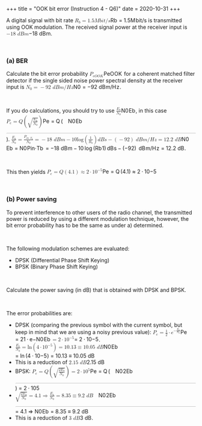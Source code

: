 +++
title = "OOK bit error (Instruction 4 - Q6)"
date = 2020-10-31
+++
<p>A digital signal with bit rate <span class="ql-formula" data-value="R_b=1.5Mbit/s">﻿<span contenteditable="false"><span class="katex"><span class="katex-mathml"><math><semantics><mrow><msub><mi>R</mi><mi>b</mi></msub><mo>=</mo><mn>1.5</mn><mi>M</mi><mi>b</mi><mi>i</mi><mi>t</mi><mi mathvariant="normal">/</mi><mi>s</mi></mrow><annotation encoding="application/x-tex">R_b=1.5Mbit/s</annotation></semantics></math></span><span class="katex-html" aria-hidden="true"><span class="base"><span class="strut" style="height: 0.83333em; vertical-align: -0.15em;"></span><span class="mord"><span style="margin-right: 0.00773em;" class="mord mathdefault">R</span><span class="msupsub"><span class="vlist-t vlist-t2"><span class="vlist-r"><span class="vlist" style="height: 0.33610799999999996em;"><span class="" style="top: -2.5500000000000003em; margin-left: -0.00773em; margin-right: 0.05em;"><span class="pstrut" style="height: 2.7em;"></span><span class="sizing reset-size6 size3 mtight"><span class="mord mathdefault mtight">b</span></span></span></span><span class="vlist-s">​</span></span><span class="vlist-r"><span class="vlist" style="height: 0.15em;"><span class=""></span></span></span></span></span></span><span class="mspace" style="margin-right: 0.2777777777777778em;"></span><span class="mrel">=</span><span class="mspace" style="margin-right: 0.2777777777777778em;"></span></span><span class="base"><span class="strut" style="height: 1em; vertical-align: -0.25em;"></span><span class="mord">1</span><span class="mord">.</span><span class="mord">5</span><span style="margin-right: 0.10903em;" class="mord mathdefault">M</span><span class="mord mathdefault">b</span><span class="mord mathdefault">i</span><span class="mord mathdefault">t</span><span class="mord">/</span><span class="mord mathdefault">s</span></span></span></span></span>﻿</span> is transmitted using OOK modulation. The received signal power at the receiver input is <span class="ql-formula" data-value="-18\ dBm">﻿<span contenteditable="false"><span class="katex"><span class="katex-mathml"><math><semantics><mrow><mo>−</mo><mn>18</mn><mtext>&nbsp;</mtext><mi>d</mi><mi>B</mi><mi>m</mi></mrow><annotation encoding="application/x-tex">-18\ dBm</annotation></semantics></math></span><span class="katex-html" aria-hidden="true"><span class="base"><span class="strut" style="height: 0.77777em; vertical-align: -0.08333em;"></span><span class="mord">−</span><span class="mord">1</span><span class="mord">8</span><span class="mspace">&nbsp;</span><span class="mord mathdefault">d</span><span style="margin-right: 0.05017em;" class="mord mathdefault">B</span><span class="mord mathdefault">m</span></span></span></span></span>﻿</span>.</p><p><br></p><h3 id="(a)-ber">(a) BER</h3><p>Calculate the bit error probability <span class="ql-formula" data-value="P_{eOOK}">﻿<span contenteditable="false"><span class="katex"><span class="katex-mathml"><math><semantics><mrow><msub><mi>P</mi><mrow><mi>e</mi><mi>O</mi><mi>O</mi><mi>K</mi></mrow></msub></mrow><annotation encoding="application/x-tex">P_{eOOK}</annotation></semantics></math></span><span class="katex-html" aria-hidden="true"><span class="base"><span class="strut" style="height: 0.83333em; vertical-align: -0.15em;"></span><span class="mord"><span style="margin-right: 0.13889em;" class="mord mathdefault">P</span><span class="msupsub"><span class="vlist-t vlist-t2"><span class="vlist-r"><span class="vlist" style="height: 0.32833099999999993em;"><span class="" style="top: -2.5500000000000003em; margin-left: -0.13889em; margin-right: 0.05em;"><span class="pstrut" style="height: 2.7em;"></span><span class="sizing reset-size6 size3 mtight"><span class="mord mtight"><span class="mord mathdefault mtight">e</span><span style="margin-right: 0.02778em;" class="mord mathdefault mtight">O</span><span style="margin-right: 0.02778em;" class="mord mathdefault mtight">O</span><span style="margin-right: 0.07153em;" class="mord mathdefault mtight">K</span></span></span></span></span><span class="vlist-s">​</span></span><span class="vlist-r"><span class="vlist" style="height: 0.15em;"><span class=""></span></span></span></span></span></span></span></span></span></span>﻿</span> for a coherent matched filter detector if the single sided noise power spectral density at the receiver input is <span class="ql-formula" data-value="N_0=-92\ dBm/Hz">﻿<span contenteditable="false"><span class="katex"><span class="katex-mathml"><math><semantics><mrow><msub><mi>N</mi><mn>0</mn></msub><mo>=</mo><mo>−</mo><mn>92</mn><mtext>&nbsp;</mtext><mi>d</mi><mi>B</mi><mi>m</mi><mi mathvariant="normal">/</mi><mi>H</mi><mi>z</mi></mrow><annotation encoding="application/x-tex">N_0=-92\ dBm/Hz</annotation></semantics></math></span><span class="katex-html" aria-hidden="true"><span class="base"><span class="strut" style="height: 0.83333em; vertical-align: -0.15em;"></span><span class="mord"><span style="margin-right: 0.10903em;" class="mord mathdefault">N</span><span class="msupsub"><span class="vlist-t vlist-t2"><span class="vlist-r"><span class="vlist" style="height: 0.30110799999999993em;"><span class="" style="top: -2.5500000000000003em; margin-left: -0.10903em; margin-right: 0.05em;"><span class="pstrut" style="height: 2.7em;"></span><span class="sizing reset-size6 size3 mtight"><span class="mord mtight">0</span></span></span></span><span class="vlist-s">​</span></span><span class="vlist-r"><span class="vlist" style="height: 0.15em;"><span class=""></span></span></span></span></span></span><span class="mspace" style="margin-right: 0.2777777777777778em;"></span><span class="mrel">=</span><span class="mspace" style="margin-right: 0.2777777777777778em;"></span></span><span class="base"><span class="strut" style="height: 1em; vertical-align: -0.25em;"></span><span class="mord">−</span><span class="mord">9</span><span class="mord">2</span><span class="mspace">&nbsp;</span><span class="mord mathdefault">d</span><span style="margin-right: 0.05017em;" class="mord mathdefault">B</span><span class="mord mathdefault">m</span><span class="mord">/</span><span style="margin-right: 0.08125em;" class="mord mathdefault">H</span><span style="margin-right: 0.04398em;" class="mord mathdefault">z</span></span></span></span></span>﻿</span>.</p><p><br></p><p>If you do calculations, you should try to use <span class="ql-formula" data-value="\frac{E_b}{N_0}">﻿<span contenteditable="false"><span class="katex"><span class="katex-mathml"><math><semantics><mrow><mfrac><msub><mi>E</mi><mi>b</mi></msub><msub><mi>N</mi><mn>0</mn></msub></mfrac></mrow><annotation encoding="application/x-tex">\frac{E_b}{N_0}</annotation></semantics></math></span><span class="katex-html" aria-hidden="true"><span class="base"><span class="strut" style="height: 1.3392909999999998em; vertical-align: -0.44509999999999994em;"></span><span class="mord"><span class="mopen nulldelimiter"></span><span class="mfrac"><span class="vlist-t vlist-t2"><span class="vlist-r"><span class="vlist" style="height: 0.894191em;"><span class="" style="top: -2.655em;"><span class="pstrut" style="height: 3em;"></span><span class="sizing reset-size6 size3 mtight"><span class="mord mtight"><span class="mord mtight"><span style="margin-right: 0.10903em;" class="mord mathdefault mtight">N</span><span class="msupsub"><span class="vlist-t vlist-t2"><span class="vlist-r"><span class="vlist" style="height: 0.31731428571428577em;"><span class="" style="top: -2.357em; margin-left: -0.10903em; margin-right: 0.07142857142857144em;"><span class="pstrut" style="height: 2.5em;"></span><span class="sizing reset-size3 size1 mtight"><span class="mord mtight">0</span></span></span></span><span class="vlist-s">​</span></span><span class="vlist-r"><span class="vlist" style="height: 0.143em;"><span class=""></span></span></span></span></span></span></span></span></span><span class="" style="top: -3.23em;"><span class="pstrut" style="height: 3em;"></span><span class="frac-line" style="border-bottom-width: 0.04em;"></span></span><span class="" style="top: -3.41586em;"><span class="pstrut" style="height: 3em;"></span><span class="sizing reset-size6 size3 mtight"><span class="mord mtight"><span class="mord mtight"><span style="margin-right: 0.05764em;" class="mord mathdefault mtight">E</span><span class="msupsub"><span class="vlist-t vlist-t2"><span class="vlist-r"><span class="vlist" style="height: 0.3448em;"><span class="" style="top: -2.3487714285714287em; margin-left: -0.05764em; margin-right: 0.07142857142857144em;"><span class="pstrut" style="height: 2.5em;"></span><span class="sizing reset-size3 size1 mtight"><span class="mord mathdefault mtight">b</span></span></span></span><span class="vlist-s">​</span></span><span class="vlist-r"><span class="vlist" style="height: 0.15122857142857138em;"><span class=""></span></span></span></span></span></span></span></span></span></span><span class="vlist-s">​</span></span><span class="vlist-r"><span class="vlist" style="height: 0.44509999999999994em;"><span class=""></span></span></span></span></span><span class="mclose nulldelimiter"></span></span></span></span></span></span>﻿</span>, in this case <span class="ql-formula" data-value="P_e=Q\left(\sqrt{\frac{E_b}{N_0}}\right)">﻿<span contenteditable="false"><span class="katex"><span class="katex-mathml"><math><semantics><mrow><msub><mi>P</mi><mi>e</mi></msub><mo>=</mo><mi>Q</mi><mrow><mo fence="true">(</mo><msqrt><mfrac><msub><mi>E</mi><mi>b</mi></msub><msub><mi>N</mi><mn>0</mn></msub></mfrac></msqrt><mo fence="true">)</mo></mrow></mrow><annotation encoding="application/x-tex">P_e=Q\left(\sqrt{\frac{E_b}{N_0}}\right)</annotation></semantics></math></span><span class="katex-html" aria-hidden="true"><span class="base"><span class="strut" style="height: 0.83333em; vertical-align: -0.15em;"></span><span class="mord"><span style="margin-right: 0.13889em;" class="mord mathdefault">P</span><span class="msupsub"><span class="vlist-t vlist-t2"><span class="vlist-r"><span class="vlist" style="height: 0.151392em;"><span class="" style="top: -2.5500000000000003em; margin-left: -0.13889em; margin-right: 0.05em;"><span class="pstrut" style="height: 2.7em;"></span><span class="sizing reset-size6 size3 mtight"><span class="mord mathdefault mtight">e</span></span></span></span><span class="vlist-s">​</span></span><span class="vlist-r"><span class="vlist" style="height: 0.15em;"><span class=""></span></span></span></span></span></span><span class="mspace" style="margin-right: 0.2777777777777778em;"></span><span class="mrel">=</span><span class="mspace" style="margin-right: 0.2777777777777778em;"></span></span><span class="base"><span class="strut" style="height: 1.8595655em; vertical-align: -0.65002em;"></span><span class="mord mathdefault">Q</span><span class="mspace" style="margin-right: 0.16666666666666666em;"></span><span class="minner"><span class="mopen delimcenter" style="top: 0em;"><span class="delimsizing size2">(</span></span><span class="mord sqrt"><span class="vlist-t vlist-t2"><span class="vlist-r"><span class="vlist" style="height: 1.2095455em;"><span class="svg-align" style="top: -3.8em;"><span class="pstrut" style="height: 3.8em;"></span><span class="mord" style="padding-left: 1em;"><span class="mord"><span class="mopen nulldelimiter"></span><span class="mfrac"><span class="vlist-t vlist-t2"><span class="vlist-r"><span class="vlist" style="height: 0.894191em;"><span class="" style="top: -2.655em;"><span class="pstrut" style="height: 3em;"></span><span class="sizing reset-size6 size3 mtight"><span class="mord mtight"><span class="mord mtight"><span style="margin-right: 0.10903em;" class="mord mathdefault mtight">N</span><span class="msupsub"><span class="vlist-t vlist-t2"><span class="vlist-r"><span class="vlist" style="height: 0.31731428571428577em;"><span class="" style="top: -2.357em; margin-left: -0.10903em; margin-right: 0.07142857142857144em;"><span class="pstrut" style="height: 2.5em;"></span><span class="sizing reset-size3 size1 mtight"><span class="mord mtight">0</span></span></span></span><span class="vlist-s">​</span></span><span class="vlist-r"><span class="vlist" style="height: 0.143em;"><span class=""></span></span></span></span></span></span></span></span></span><span class="" style="top: -3.23em;"><span class="pstrut" style="height: 3em;"></span><span class="frac-line" style="border-bottom-width: 0.04em;"></span></span><span class="" style="top: -3.41586em;"><span class="pstrut" style="height: 3em;"></span><span class="sizing reset-size6 size3 mtight"><span class="mord mtight"><span class="mord mtight"><span style="margin-right: 0.05764em;" class="mord mathdefault mtight">E</span><span class="msupsub"><span class="vlist-t vlist-t2"><span class="vlist-r"><span class="vlist" style="height: 0.3448em;"><span class="" style="top: -2.3487714285714287em; margin-left: -0.05764em; margin-right: 0.07142857142857144em;"><span class="pstrut" style="height: 2.5em;"></span><span class="sizing reset-size3 size1 mtight"><span class="mord mathdefault mtight">b</span></span></span></span><span class="vlist-s">​</span></span><span class="vlist-r"><span class="vlist" style="height: 0.15122857142857138em;"><span class=""></span></span></span></span></span></span></span></span></span></span><span class="vlist-s">​</span></span><span class="vlist-r"><span class="vlist" style="height: 0.44509999999999994em;"><span class=""></span></span></span></span></span><span class="mclose nulldelimiter"></span></span></span></span><span class="" style="top: -3.1695455em;"><span class="pstrut" style="height: 3.8em;"></span><span class="hide-tail" style="min-width: 1.02em; height: 1.8800000000000001em;"><svg width="400em" height="1.8800000000000001em" viewBox="0 0 400000 1944" preserveAspectRatio="xMinYMin slice"><path d="M1001,80H400000v40H1013.1s-83.4,268,-264.1,840c-180.7,
572,-277,876.3,-289,913c-4.7,4.7,-12.7,7,-24,7s-12,0,-12,0c-1.3,-3.3,-3.7,-11.7,
-7,-25c-35.3,-125.3,-106.7,-373.3,-214,-744c-10,12,-21,25,-33,39s-32,39,-32,39
c-6,-5.3,-15,-14,-27,-26s25,-30,25,-30c26.7,-32.7,52,-63,76,-91s52,-60,52,-60
s208,722,208,722c56,-175.3,126.3,-397.3,211,-666c84.7,-268.7,153.8,-488.2,207.5,
-658.5c53.7,-170.3,84.5,-266.8,92.5,-289.5c4,-6.7,10,-10,18,-10z
M1001 80H400000v40H1013z"></path></svg></span></span></span><span class="vlist-s">​</span></span><span class="vlist-r"><span class="vlist" style="height: 0.6304545em;"><span class=""></span></span></span></span></span><span class="mclose delimcenter" style="top: 0em;"><span class="delimsizing size2">)</span></span></span></span></span></span></span>﻿</span>. <span class="ql-formula" data-value="\frac{E_b}{N_0}=\frac{P_{in\cdot T_b}}{N_0}=-18\ dBm-10\log\left(\frac{1}{R_b}\right)dBs-\left(-92\right)\ dBm/Hz=12.2\ dB">﻿<span contenteditable="false"><span class="katex"><span class="katex-mathml"><math><semantics><mrow><mfrac><msub><mi>E</mi><mi>b</mi></msub><msub><mi>N</mi><mn>0</mn></msub></mfrac><mo>=</mo><mfrac><msub><mi>P</mi><mrow><mi>i</mi><mi>n</mi><mo>⋅</mo><msub><mi>T</mi><mi>b</mi></msub></mrow></msub><msub><mi>N</mi><mn>0</mn></msub></mfrac><mo>=</mo><mo>−</mo><mn>18</mn><mtext>&nbsp;</mtext><mi>d</mi><mi>B</mi><mi>m</mi><mo>−</mo><mn>10</mn><mi>log</mi><mo>⁡</mo><mrow><mo fence="true">(</mo><mfrac><mn>1</mn><msub><mi>R</mi><mi>b</mi></msub></mfrac><mo fence="true">)</mo></mrow><mi>d</mi><mi>B</mi><mi>s</mi><mo>−</mo><mrow><mo fence="true">(</mo><mo>−</mo><mn>92</mn><mo fence="true">)</mo></mrow><mtext>&nbsp;</mtext><mi>d</mi><mi>B</mi><mi>m</mi><mi mathvariant="normal">/</mi><mi>H</mi><mi>z</mi><mo>=</mo><mn>12.2</mn><mtext>&nbsp;</mtext><mi>d</mi><mi>B</mi></mrow><annotation encoding="application/x-tex">\frac{E_b}{N_0}=\frac{P_{in\cdot T_b}}{N_0}=-18\ dBm-10\log\left(\frac{1}{R_b}\right)dBs-\left(-92\right)\ dBm/Hz=12.2\ dB</annotation></semantics></math></span><span class="katex-html" aria-hidden="true"><span class="base"><span class="strut" style="height: 1.3392909999999998em; vertical-align: -0.44509999999999994em;"></span><span class="mord"><span class="mopen nulldelimiter"></span><span class="mfrac"><span class="vlist-t vlist-t2"><span class="vlist-r"><span class="vlist" style="height: 0.894191em;"><span class="" style="top: -2.655em;"><span class="pstrut" style="height: 3em;"></span><span class="sizing reset-size6 size3 mtight"><span class="mord mtight"><span class="mord mtight"><span style="margin-right: 0.10903em;" class="mord mathdefault mtight">N</span><span class="msupsub"><span class="vlist-t vlist-t2"><span class="vlist-r"><span class="vlist" style="height: 0.31731428571428577em;"><span class="" style="top: -2.357em; margin-left: -0.10903em; margin-right: 0.07142857142857144em;"><span class="pstrut" style="height: 2.5em;"></span><span class="sizing reset-size3 size1 mtight"><span class="mord mtight">0</span></span></span></span><span class="vlist-s">​</span></span><span class="vlist-r"><span class="vlist" style="height: 0.143em;"><span class=""></span></span></span></span></span></span></span></span></span><span class="" style="top: -3.23em;"><span class="pstrut" style="height: 3em;"></span><span class="frac-line" style="border-bottom-width: 0.04em;"></span></span><span class="" style="top: -3.41586em;"><span class="pstrut" style="height: 3em;"></span><span class="sizing reset-size6 size3 mtight"><span class="mord mtight"><span class="mord mtight"><span style="margin-right: 0.05764em;" class="mord mathdefault mtight">E</span><span class="msupsub"><span class="vlist-t vlist-t2"><span class="vlist-r"><span class="vlist" style="height: 0.3448em;"><span class="" style="top: -2.3487714285714287em; margin-left: -0.05764em; margin-right: 0.07142857142857144em;"><span class="pstrut" style="height: 2.5em;"></span><span class="sizing reset-size3 size1 mtight"><span class="mord mathdefault mtight">b</span></span></span></span><span class="vlist-s">​</span></span><span class="vlist-r"><span class="vlist" style="height: 0.15122857142857138em;"><span class=""></span></span></span></span></span></span></span></span></span></span><span class="vlist-s">​</span></span><span class="vlist-r"><span class="vlist" style="height: 0.44509999999999994em;"><span class=""></span></span></span></span></span><span class="mclose nulldelimiter"></span></span><span class="mspace" style="margin-right: 0.2777777777777778em;"></span><span class="mrel">=</span><span class="mspace" style="margin-right: 0.2777777777777778em;"></span></span><span class="base"><span class="strut" style="height: 1.508556em; vertical-align: -0.44509999999999994em;"></span><span class="mord"><span class="mopen nulldelimiter"></span><span class="mfrac"><span class="vlist-t vlist-t2"><span class="vlist-r"><span class="vlist" style="height: 1.063456em;"><span class="" style="top: -2.655em;"><span class="pstrut" style="height: 3em;"></span><span class="sizing reset-size6 size3 mtight"><span class="mord mtight"><span class="mord mtight"><span style="margin-right: 0.10903em;" class="mord mathdefault mtight">N</span><span class="msupsub"><span class="vlist-t vlist-t2"><span class="vlist-r"><span class="vlist" style="height: 0.31731428571428577em;"><span class="" style="top: -2.357em; margin-left: -0.10903em; margin-right: 0.07142857142857144em;"><span class="pstrut" style="height: 2.5em;"></span><span class="sizing reset-size3 size1 mtight"><span class="mord mtight">0</span></span></span></span><span class="vlist-s">​</span></span><span class="vlist-r"><span class="vlist" style="height: 0.143em;"><span class=""></span></span></span></span></span></span></span></span></span><span class="" style="top: -3.23em;"><span class="pstrut" style="height: 3em;"></span><span class="frac-line" style="border-bottom-width: 0.04em;"></span></span><span class="" style="top: -3.585125em;"><span class="pstrut" style="height: 3em;"></span><span class="sizing reset-size6 size3 mtight"><span class="mord mtight"><span class="mord mtight"><span style="margin-right: 0.13889em;" class="mord mathdefault mtight">P</span><span class="msupsub"><span class="vlist-t vlist-t2"><span class="vlist-r"><span class="vlist" style="height: 0.3448em;"><span class="" style="top: -2.3567071428571427em; margin-left: -0.13889em; margin-right: 0.07142857142857144em;"><span class="pstrut" style="height: 2.5em;"></span><span class="sizing reset-size3 size1 mtight"><span class="mord mtight"><span class="mord mathdefault mtight">i</span><span class="mord mathdefault mtight">n</span><span class="mbin mtight">⋅</span><span class="mord mtight"><span style="margin-right: 0.13889em;" class="mord mathdefault mtight">T</span><span class="msupsub"><span class="vlist-t vlist-t2"><span class="vlist-r"><span class="vlist" style="height: 0.3448em;"><span class="" style="top: -2.3448em; margin-left: -0.13889em; margin-right: 0.1em;"><span class="pstrut" style="height: 2.69444em;"></span><span class="mord mathdefault mtight">b</span></span></span><span class="vlist-s">​</span></span><span class="vlist-r"><span class="vlist" style="height: 0.34963999999999995em;"><span class=""></span></span></span></span></span></span></span></span></span></span><span class="vlist-s">​</span></span><span class="vlist-r"><span class="vlist" style="height: 0.39303571428571427em;"><span class=""></span></span></span></span></span></span></span></span></span></span><span class="vlist-s">​</span></span><span class="vlist-r"><span class="vlist" style="height: 0.44509999999999994em;"><span class=""></span></span></span></span></span><span class="mclose nulldelimiter"></span></span><span class="mspace" style="margin-right: 0.2777777777777778em;"></span><span class="mrel">=</span><span class="mspace" style="margin-right: 0.2777777777777778em;"></span></span><span class="base"><span class="strut" style="height: 0.77777em; vertical-align: -0.08333em;"></span><span class="mord">−</span><span class="mord">1</span><span class="mord">8</span><span class="mspace">&nbsp;</span><span class="mord mathdefault">d</span><span style="margin-right: 0.05017em;" class="mord mathdefault">B</span><span class="mord mathdefault">m</span><span class="mspace" style="margin-right: 0.2222222222222222em;"></span><span class="mbin">−</span><span class="mspace" style="margin-right: 0.2222222222222222em;"></span></span><span class="base"><span class="strut" style="height: 1.80002em; vertical-align: -0.65002em;"></span><span class="mord">1</span><span class="mord">0</span><span class="mspace" style="margin-right: 0.16666666666666666em;"></span><span class="mop">lo<span style="margin-right: 0.01389em;">g</span></span><span class="mspace" style="margin-right: 0.16666666666666666em;"></span><span class="minner"><span class="mopen delimcenter" style="top: 0em;"><span class="delimsizing size2">(</span></span><span class="mord"><span class="mopen nulldelimiter"></span><span class="mfrac"><span class="vlist-t vlist-t2"><span class="vlist-r"><span class="vlist" style="height: 0.845108em;"><span class="" style="top: -2.655em;"><span class="pstrut" style="height: 3em;"></span><span class="sizing reset-size6 size3 mtight"><span class="mord mtight"><span class="mord mtight"><span style="margin-right: 0.00773em;" class="mord mathdefault mtight">R</span><span class="msupsub"><span class="vlist-t vlist-t2"><span class="vlist-r"><span class="vlist" style="height: 0.3448em;"><span class="" style="top: -2.3487714285714287em; margin-left: -0.00773em; margin-right: 0.07142857142857144em;"><span class="pstrut" style="height: 2.5em;"></span><span class="sizing reset-size3 size1 mtight"><span class="mord mathdefault mtight">b</span></span></span></span><span class="vlist-s">​</span></span><span class="vlist-r"><span class="vlist" style="height: 0.15122857142857138em;"><span class=""></span></span></span></span></span></span></span></span></span><span class="" style="top: -3.23em;"><span class="pstrut" style="height: 3em;"></span><span class="frac-line" style="border-bottom-width: 0.04em;"></span></span><span class="" style="top: -3.394em;"><span class="pstrut" style="height: 3em;"></span><span class="sizing reset-size6 size3 mtight"><span class="mord mtight"><span class="mord mtight">1</span></span></span></span></span><span class="vlist-s">​</span></span><span class="vlist-r"><span class="vlist" style="height: 0.4508599999999999em;"><span class=""></span></span></span></span></span><span class="mclose nulldelimiter"></span></span><span class="mclose delimcenter" style="top: 0em;"><span class="delimsizing size2">)</span></span></span><span class="mspace" style="margin-right: 0.16666666666666666em;"></span><span class="mord mathdefault">d</span><span style="margin-right: 0.05017em;" class="mord mathdefault">B</span><span class="mord mathdefault">s</span><span class="mspace" style="margin-right: 0.2222222222222222em;"></span><span class="mbin">−</span><span class="mspace" style="margin-right: 0.2222222222222222em;"></span></span><span class="base"><span class="strut" style="height: 1em; vertical-align: -0.25em;"></span><span class="minner"><span class="mopen delimcenter" style="top: 0em;">(</span><span class="mord">−</span><span class="mord">9</span><span class="mord">2</span><span class="mclose delimcenter" style="top: 0em;">)</span></span><span class="mspace" style="margin-right: 0.16666666666666666em;"></span><span class="mspace">&nbsp;</span><span class="mord mathdefault">d</span><span style="margin-right: 0.05017em;" class="mord mathdefault">B</span><span class="mord mathdefault">m</span><span class="mord">/</span><span style="margin-right: 0.08125em;" class="mord mathdefault">H</span><span style="margin-right: 0.04398em;" class="mord mathdefault">z</span><span class="mspace" style="margin-right: 0.2777777777777778em;"></span><span class="mrel">=</span><span class="mspace" style="margin-right: 0.2777777777777778em;"></span></span><span class="base"><span class="strut" style="height: 0.69444em; vertical-align: 0em;"></span><span class="mord">1</span><span class="mord">2</span><span class="mord">.</span><span class="mord">2</span><span class="mspace">&nbsp;</span><span class="mord mathdefault">d</span><span style="margin-right: 0.05017em;" class="mord mathdefault">B</span></span></span></span></span>﻿</span>.</p><p><br></p><p>This then yields <span class="ql-formula" data-value="P_e=Q\left(4.1\right)\approx2\cdot10^{-5}">﻿<span contenteditable="false"><span class="katex"><span class="katex-mathml"><math><semantics><mrow><msub><mi>P</mi><mi>e</mi></msub><mo>=</mo><mi>Q</mi><mrow><mo fence="true">(</mo><mn>4.1</mn><mo fence="true">)</mo></mrow><mo>≈</mo><mn>2</mn><mo>⋅</mo><mn>1</mn><msup><mn>0</mn><mrow><mo>−</mo><mn>5</mn></mrow></msup></mrow><annotation encoding="application/x-tex">P_e=Q\left(4.1\right)\approx2\cdot10^{-5}</annotation></semantics></math></span><span class="katex-html" aria-hidden="true"><span class="base"><span class="strut" style="height: 0.83333em; vertical-align: -0.15em;"></span><span class="mord"><span style="margin-right: 0.13889em;" class="mord mathdefault">P</span><span class="msupsub"><span class="vlist-t vlist-t2"><span class="vlist-r"><span class="vlist" style="height: 0.151392em;"><span class="" style="top: -2.5500000000000003em; margin-left: -0.13889em; margin-right: 0.05em;"><span class="pstrut" style="height: 2.7em;"></span><span class="sizing reset-size6 size3 mtight"><span class="mord mathdefault mtight">e</span></span></span></span><span class="vlist-s">​</span></span><span class="vlist-r"><span class="vlist" style="height: 0.15em;"><span class=""></span></span></span></span></span></span><span class="mspace" style="margin-right: 0.2777777777777778em;"></span><span class="mrel">=</span><span class="mspace" style="margin-right: 0.2777777777777778em;"></span></span><span class="base"><span class="strut" style="height: 1em; vertical-align: -0.25em;"></span><span class="mord mathdefault">Q</span><span class="mspace" style="margin-right: 0.16666666666666666em;"></span><span class="minner"><span class="mopen delimcenter" style="top: 0em;">(</span><span class="mord">4</span><span class="mord">.</span><span class="mord">1</span><span class="mclose delimcenter" style="top: 0em;">)</span></span><span class="mspace" style="margin-right: 0.2777777777777778em;"></span><span class="mrel">≈</span><span class="mspace" style="margin-right: 0.2777777777777778em;"></span></span><span class="base"><span class="strut" style="height: 0.64444em; vertical-align: 0em;"></span><span class="mord">2</span><span class="mspace" style="margin-right: 0.2222222222222222em;"></span><span class="mbin">⋅</span><span class="mspace" style="margin-right: 0.2222222222222222em;"></span></span><span class="base"><span class="strut" style="height: 0.8141079999999999em; vertical-align: 0em;"></span><span class="mord">1</span><span class="mord"><span class="mord">0</span><span class="msupsub"><span class="vlist-t"><span class="vlist-r"><span class="vlist" style="height: 0.8141079999999999em;"><span class="" style="top: -3.063em; margin-right: 0.05em;"><span class="pstrut" style="height: 2.7em;"></span><span class="sizing reset-size6 size3 mtight"><span class="mord mtight"><span class="mord mtight">−</span><span class="mord mtight">5</span></span></span></span></span></span></span></span></span></span></span></span></span>﻿</span></p><p><br></p><h3 id="(b)-power-saving">(b) Power saving</h3><p>To prevent interference to other users of the radio channel, the transmitted power is reduced by using a different modulation technique, however, the bit error probability has to be the same as under a) determined.</p><p><br></p><p>The following modulation schemes are evaluated:</p><ul><li>DPSK (Differential Phase Shift Keying)</li><li>BPSK (Binary Phase Shift Keying)</li></ul><p><br></p><p>Calculate the power saving (in dB) that is obtained with DPSK and BPSK.</p><p><br></p><p>The error probabilities are:</p><ul><li>DPSK (comparing the previous symbol with the current symbol, but keep in mind that we are using a noisy previous value): <span class="ql-formula" data-value="P_e=\frac{1}{2}\cdot e^{-\frac{E_b}{N_0}}">﻿<span contenteditable="false"><span class="katex"><span class="katex-mathml"><math><semantics><mrow><msub><mi>P</mi><mi>e</mi></msub><mo>=</mo><mfrac><mn>1</mn><mn>2</mn></mfrac><mo>⋅</mo><msup><mi>e</mi><mrow><mo>−</mo><mfrac><msub><mi>E</mi><mi>b</mi></msub><msub><mi>N</mi><mn>0</mn></msub></mfrac></mrow></msup></mrow><annotation encoding="application/x-tex">P_e=\frac{1}{2}\cdot e^{-\frac{E_b}{N_0}}</annotation></semantics></math></span><span class="katex-html" aria-hidden="true"><span class="base"><span class="strut" style="height: 0.83333em; vertical-align: -0.15em;"></span><span class="mord"><span style="margin-right: 0.13889em;" class="mord mathdefault">P</span><span class="msupsub"><span class="vlist-t vlist-t2"><span class="vlist-r"><span class="vlist" style="height: 0.151392em;"><span class="" style="top: -2.5500000000000003em; margin-left: -0.13889em; margin-right: 0.05em;"><span class="pstrut" style="height: 2.7em;"></span><span class="sizing reset-size6 size3 mtight"><span class="mord mathdefault mtight">e</span></span></span></span><span class="vlist-s">​</span></span><span class="vlist-r"><span class="vlist" style="height: 0.15em;"><span class=""></span></span></span></span></span></span><span class="mspace" style="margin-right: 0.2777777777777778em;"></span><span class="mrel">=</span><span class="mspace" style="margin-right: 0.2777777777777778em;"></span></span><span class="base"><span class="strut" style="height: 1.190108em; vertical-align: -0.345em;"></span><span class="mord"><span class="mopen nulldelimiter"></span><span class="mfrac"><span class="vlist-t vlist-t2"><span class="vlist-r"><span class="vlist" style="height: 0.845108em;"><span class="" style="top: -2.6550000000000002em;"><span class="pstrut" style="height: 3em;"></span><span class="sizing reset-size6 size3 mtight"><span class="mord mtight"><span class="mord mtight">2</span></span></span></span><span class="" style="top: -3.23em;"><span class="pstrut" style="height: 3em;"></span><span class="frac-line" style="border-bottom-width: 0.04em;"></span></span><span class="" style="top: -3.394em;"><span class="pstrut" style="height: 3em;"></span><span class="sizing reset-size6 size3 mtight"><span class="mord mtight"><span class="mord mtight">1</span></span></span></span></span><span class="vlist-s">​</span></span><span class="vlist-r"><span class="vlist" style="height: 0.345em;"><span class=""></span></span></span></span></span><span class="mclose nulldelimiter"></span></span><span class="mspace" style="margin-right: 0.2222222222222222em;"></span><span class="mbin">⋅</span><span class="mspace" style="margin-right: 0.2222222222222222em;"></span></span><span class="base"><span class="strut" style="height: 1.2413049999999999em; vertical-align: 0em;"></span><span class="mord"><span class="mord mathdefault">e</span><span class="msupsub"><span class="vlist-t"><span class="vlist-r"><span class="vlist" style="height: 1.2413049999999999em;"><span class="" style="top: -3.4983700000000004em; margin-right: 0.05em;"><span class="pstrut" style="height: 3em;"></span><span class="sizing reset-size6 size3 mtight"><span class="mord mtight"><span class="mord mtight">−</span><span class="mord mtight"><span class="mopen nulldelimiter sizing reset-size3 size6"></span><span class="mfrac"><span class="vlist-t vlist-t2"><span class="vlist-r"><span class="vlist" style="height: 1.0613357142857143em;"><span class="" style="top: -2.656em;"><span class="pstrut" style="height: 3em;"></span><span class="sizing reset-size3 size1 mtight"><span class="mord mtight"><span class="mord mtight"><span style="margin-right: 0.10903em;" class="mord mathdefault mtight">N</span><span class="msupsub"><span class="vlist-t vlist-t2"><span class="vlist-r"><span class="vlist" style="height: 0.3448em;"><span class="" style="top: -2.3447999999999998em; margin-left: -0.10903em; margin-right: 0.1em;"><span class="pstrut" style="height: 2.64444em;"></span><span class="mord mtight">0</span></span></span><span class="vlist-s">​</span></span><span class="vlist-r"><span class="vlist" style="height: 0.29964em;"><span class=""></span></span></span></span></span></span></span></span></span><span class="" style="top: -3.2255000000000003em;"><span class="pstrut" style="height: 3em;"></span><span class="frac-line mtight" style="border-bottom-width: 0.049em;"></span></span><span class="" style="top: -3.573242857142857em;"><span class="pstrut" style="height: 3em;"></span><span class="sizing reset-size3 size1 mtight"><span class="mord mtight"><span class="mord mtight"><span style="margin-right: 0.05764em;" class="mord mathdefault mtight">E</span><span class="msupsub"><span class="vlist-t vlist-t2"><span class="vlist-r"><span class="vlist" style="height: 0.3448em;"><span class="" style="top: -2.3448em; margin-left: -0.05764em; margin-right: 0.1em;"><span class="pstrut" style="height: 2.69444em;"></span><span class="mord mathdefault mtight">b</span></span></span><span class="vlist-s">​</span></span><span class="vlist-r"><span class="vlist" style="height: 0.34963999999999995em;"><span class=""></span></span></span></span></span></span></span></span></span></span><span class="vlist-s">​</span></span><span class="vlist-r"><span class="vlist" style="height: 0.5580285714285714em;"><span class=""></span></span></span></span></span><span class="mclose nulldelimiter sizing reset-size3 size6"></span></span></span></span></span></span></span></span></span></span></span></span></span></span>﻿</span><span class="ql-formula" data-value="=2\cdot10^{-5}">﻿<span contenteditable="false"><span class="katex"><span class="katex-mathml"><math><semantics><mrow><mo>=</mo><mn>2</mn><mo>⋅</mo><mn>1</mn><msup><mn>0</mn><mrow><mo>−</mo><mn>5</mn></mrow></msup></mrow><annotation encoding="application/x-tex">=2\cdot10^{-5}</annotation></semantics></math></span><span class="katex-html" aria-hidden="true"><span class="base"><span class="strut" style="height: 0.36687em; vertical-align: 0em;"></span><span class="mrel">=</span><span class="mspace" style="margin-right: 0.2777777777777778em;"></span></span><span class="base"><span class="strut" style="height: 0.64444em; vertical-align: 0em;"></span><span class="mord">2</span><span class="mspace" style="margin-right: 0.2222222222222222em;"></span><span class="mbin">⋅</span><span class="mspace" style="margin-right: 0.2222222222222222em;"></span></span><span class="base"><span class="strut" style="height: 0.8141079999999999em; vertical-align: 0em;"></span><span class="mord">1</span><span class="mord"><span class="mord">0</span><span class="msupsub"><span class="vlist-t"><span class="vlist-r"><span class="vlist" style="height: 0.8141079999999999em;"><span class="" style="top: -3.063em; margin-right: 0.05em;"><span class="pstrut" style="height: 2.7em;"></span><span class="sizing reset-size6 size3 mtight"><span class="mord mtight"><span class="mord mtight">−</span><span class="mord mtight">5</span></span></span></span></span></span></span></span></span></span></span></span></span>﻿</span>.</li><li class="ql-indent-1"><span class="ql-formula" data-value="\frac{E_b}{N_0}=\ln\left(4\cdot10^{-5}\right)=10.13\equiv10.05\ dB">﻿<span contenteditable="false"><span class="katex"><span class="katex-mathml"><math><semantics><mrow><mfrac><msub><mi>E</mi><mi>b</mi></msub><msub><mi>N</mi><mn>0</mn></msub></mfrac><mo>=</mo><mi>ln</mi><mo>⁡</mo><mrow><mo fence="true">(</mo><mn>4</mn><mo>⋅</mo><mn>1</mn><msup><mn>0</mn><mrow><mo>−</mo><mn>5</mn></mrow></msup><mo fence="true">)</mo></mrow><mo>=</mo><mn>10.13</mn><mo>≡</mo><mn>10.05</mn><mtext>&nbsp;</mtext><mi>d</mi><mi>B</mi></mrow><annotation encoding="application/x-tex">\frac{E_b}{N_0}=\ln\left(4\cdot10^{-5}\right)=10.13\equiv10.05\ dB</annotation></semantics></math></span><span class="katex-html" aria-hidden="true"><span class="base"><span class="strut" style="height: 1.3392909999999998em; vertical-align: -0.44509999999999994em;"></span><span class="mord"><span class="mopen nulldelimiter"></span><span class="mfrac"><span class="vlist-t vlist-t2"><span class="vlist-r"><span class="vlist" style="height: 0.894191em;"><span class="" style="top: -2.655em;"><span class="pstrut" style="height: 3em;"></span><span class="sizing reset-size6 size3 mtight"><span class="mord mtight"><span class="mord mtight"><span style="margin-right: 0.10903em;" class="mord mathdefault mtight">N</span><span class="msupsub"><span class="vlist-t vlist-t2"><span class="vlist-r"><span class="vlist" style="height: 0.31731428571428577em;"><span class="" style="top: -2.357em; margin-left: -0.10903em; margin-right: 0.07142857142857144em;"><span class="pstrut" style="height: 2.5em;"></span><span class="sizing reset-size3 size1 mtight"><span class="mord mtight">0</span></span></span></span><span class="vlist-s">​</span></span><span class="vlist-r"><span class="vlist" style="height: 0.143em;"><span class=""></span></span></span></span></span></span></span></span></span><span class="" style="top: -3.23em;"><span class="pstrut" style="height: 3em;"></span><span class="frac-line" style="border-bottom-width: 0.04em;"></span></span><span class="" style="top: -3.41586em;"><span class="pstrut" style="height: 3em;"></span><span class="sizing reset-size6 size3 mtight"><span class="mord mtight"><span class="mord mtight"><span style="margin-right: 0.05764em;" class="mord mathdefault mtight">E</span><span class="msupsub"><span class="vlist-t vlist-t2"><span class="vlist-r"><span class="vlist" style="height: 0.3448em;"><span class="" style="top: -2.3487714285714287em; margin-left: -0.05764em; margin-right: 0.07142857142857144em;"><span class="pstrut" style="height: 2.5em;"></span><span class="sizing reset-size3 size1 mtight"><span class="mord mathdefault mtight">b</span></span></span></span><span class="vlist-s">​</span></span><span class="vlist-r"><span class="vlist" style="height: 0.15122857142857138em;"><span class=""></span></span></span></span></span></span></span></span></span></span><span class="vlist-s">​</span></span><span class="vlist-r"><span class="vlist" style="height: 0.44509999999999994em;"><span class=""></span></span></span></span></span><span class="mclose nulldelimiter"></span></span><span class="mspace" style="margin-right: 0.2777777777777778em;"></span><span class="mrel">=</span><span class="mspace" style="margin-right: 0.2777777777777778em;"></span></span><span class="base"><span class="strut" style="height: 1.20001em; vertical-align: -0.35001em;"></span><span class="mop">ln</span><span class="mspace" style="margin-right: 0.16666666666666666em;"></span><span class="minner"><span class="mopen delimcenter" style="top: 0em;"><span class="delimsizing size1">(</span></span><span class="mord">4</span><span class="mspace" style="margin-right: 0.2222222222222222em;"></span><span class="mbin">⋅</span><span class="mspace" style="margin-right: 0.2222222222222222em;"></span><span class="mord">1</span><span class="mord"><span class="mord">0</span><span class="msupsub"><span class="vlist-t"><span class="vlist-r"><span class="vlist" style="height: 0.8141079999999999em;"><span class="" style="top: -3.063em; margin-right: 0.05em;"><span class="pstrut" style="height: 2.7em;"></span><span class="sizing reset-size6 size3 mtight"><span class="mord mtight"><span class="mord mtight">−</span><span class="mord mtight">5</span></span></span></span></span></span></span></span></span><span class="mclose delimcenter" style="top: 0em;"><span class="delimsizing size1">)</span></span></span><span class="mspace" style="margin-right: 0.2777777777777778em;"></span><span class="mrel">=</span><span class="mspace" style="margin-right: 0.2777777777777778em;"></span></span><span class="base"><span class="strut" style="height: 0.64444em; vertical-align: 0em;"></span><span class="mord">1</span><span class="mord">0</span><span class="mord">.</span><span class="mord">1</span><span class="mord">3</span><span class="mspace" style="margin-right: 0.2777777777777778em;"></span><span class="mrel">≡</span><span class="mspace" style="margin-right: 0.2777777777777778em;"></span></span><span class="base"><span class="strut" style="height: 0.69444em; vertical-align: 0em;"></span><span class="mord">1</span><span class="mord">0</span><span class="mord">.</span><span class="mord">0</span><span class="mord">5</span><span class="mspace">&nbsp;</span><span class="mord mathdefault">d</span><span style="margin-right: 0.05017em;" class="mord mathdefault">B</span></span></span></span></span>﻿</span> </li><li class="ql-indent-1">This is a reduction of <span class="ql-formula" data-value="2.15\ dB">﻿<span contenteditable="false"><span class="katex"><span class="katex-mathml"><math><semantics><mrow><mn>2.15</mn><mtext>&nbsp;</mtext><mi>d</mi><mi>B</mi></mrow><annotation encoding="application/x-tex">2.15\ dB</annotation></semantics></math></span><span class="katex-html" aria-hidden="true"><span class="base"><span class="strut" style="height: 0.69444em; vertical-align: 0em;"></span><span class="mord">2</span><span class="mord">.</span><span class="mord">1</span><span class="mord">5</span><span class="mspace">&nbsp;</span><span class="mord mathdefault">d</span><span style="margin-right: 0.05017em;" class="mord mathdefault">B</span></span></span></span></span>﻿</span></li><li>BPSK: <span class="ql-formula" data-value="P_e=Q\left(\sqrt{\frac{2E_b}{N_0}}\right)=2\cdot10^5">﻿<span contenteditable="false"><span class="katex"><span class="katex-mathml"><math><semantics><mrow><msub><mi>P</mi><mi>e</mi></msub><mo>=</mo><mi>Q</mi><mrow><mo fence="true">(</mo><msqrt><mfrac><mrow><mn>2</mn><msub><mi>E</mi><mi>b</mi></msub></mrow><msub><mi>N</mi><mn>0</mn></msub></mfrac></msqrt><mo fence="true">)</mo></mrow><mo>=</mo><mn>2</mn><mo>⋅</mo><mn>1</mn><msup><mn>0</mn><mn>5</mn></msup></mrow><annotation encoding="application/x-tex">P_e=Q\left(\sqrt{\frac{2E_b}{N_0}}\right)=2\cdot10^5</annotation></semantics></math></span><span class="katex-html" aria-hidden="true"><span class="base"><span class="strut" style="height: 0.83333em; vertical-align: -0.15em;"></span><span class="mord"><span style="margin-right: 0.13889em;" class="mord mathdefault">P</span><span class="msupsub"><span class="vlist-t vlist-t2"><span class="vlist-r"><span class="vlist" style="height: 0.151392em;"><span class="" style="top: -2.5500000000000003em; margin-left: -0.13889em; margin-right: 0.05em;"><span class="pstrut" style="height: 2.7em;"></span><span class="sizing reset-size6 size3 mtight"><span class="mord mathdefault mtight">e</span></span></span></span><span class="vlist-s">​</span></span><span class="vlist-r"><span class="vlist" style="height: 0.15em;"><span class=""></span></span></span></span></span></span><span class="mspace" style="margin-right: 0.2777777777777778em;"></span><span class="mrel">=</span><span class="mspace" style="margin-right: 0.2777777777777778em;"></span></span><span class="base"><span class="strut" style="height: 1.8595655em; vertical-align: -0.65002em;"></span><span class="mord mathdefault">Q</span><span class="mspace" style="margin-right: 0.16666666666666666em;"></span><span class="minner"><span class="mopen delimcenter" style="top: 0em;"><span class="delimsizing size2">(</span></span><span class="mord sqrt"><span class="vlist-t vlist-t2"><span class="vlist-r"><span class="vlist" style="height: 1.2095455em;"><span class="svg-align" style="top: -3.8em;"><span class="pstrut" style="height: 3.8em;"></span><span class="mord" style="padding-left: 1em;"><span class="mord"><span class="mopen nulldelimiter"></span><span class="mfrac"><span class="vlist-t vlist-t2"><span class="vlist-r"><span class="vlist" style="height: 0.894191em;"><span class="" style="top: -2.655em;"><span class="pstrut" style="height: 3em;"></span><span class="sizing reset-size6 size3 mtight"><span class="mord mtight"><span class="mord mtight"><span style="margin-right: 0.10903em;" class="mord mathdefault mtight">N</span><span class="msupsub"><span class="vlist-t vlist-t2"><span class="vlist-r"><span class="vlist" style="height: 0.31731428571428577em;"><span class="" style="top: -2.357em; margin-left: -0.10903em; margin-right: 0.07142857142857144em;"><span class="pstrut" style="height: 2.5em;"></span><span class="sizing reset-size3 size1 mtight"><span class="mord mtight">0</span></span></span></span><span class="vlist-s">​</span></span><span class="vlist-r"><span class="vlist" style="height: 0.143em;"><span class=""></span></span></span></span></span></span></span></span></span><span class="" style="top: -3.23em;"><span class="pstrut" style="height: 3em;"></span><span class="frac-line" style="border-bottom-width: 0.04em;"></span></span><span class="" style="top: -3.41586em;"><span class="pstrut" style="height: 3em;"></span><span class="sizing reset-size6 size3 mtight"><span class="mord mtight"><span class="mord mtight">2</span><span class="mord mtight"><span style="margin-right: 0.05764em;" class="mord mathdefault mtight">E</span><span class="msupsub"><span class="vlist-t vlist-t2"><span class="vlist-r"><span class="vlist" style="height: 0.3448em;"><span class="" style="top: -2.3487714285714287em; margin-left: -0.05764em; margin-right: 0.07142857142857144em;"><span class="pstrut" style="height: 2.5em;"></span><span class="sizing reset-size3 size1 mtight"><span class="mord mathdefault mtight">b</span></span></span></span><span class="vlist-s">​</span></span><span class="vlist-r"><span class="vlist" style="height: 0.15122857142857138em;"><span class=""></span></span></span></span></span></span></span></span></span></span><span class="vlist-s">​</span></span><span class="vlist-r"><span class="vlist" style="height: 0.44509999999999994em;"><span class=""></span></span></span></span></span><span class="mclose nulldelimiter"></span></span></span></span><span class="" style="top: -3.1695455em;"><span class="pstrut" style="height: 3.8em;"></span><span class="hide-tail" style="min-width: 1.02em; height: 1.8800000000000001em;"><svg width="400em" height="1.8800000000000001em" viewBox="0 0 400000 1944" preserveAspectRatio="xMinYMin slice"><path d="M1001,80H400000v40H1013.1s-83.4,268,-264.1,840c-180.7,
572,-277,876.3,-289,913c-4.7,4.7,-12.7,7,-24,7s-12,0,-12,0c-1.3,-3.3,-3.7,-11.7,
-7,-25c-35.3,-125.3,-106.7,-373.3,-214,-744c-10,12,-21,25,-33,39s-32,39,-32,39
c-6,-5.3,-15,-14,-27,-26s25,-30,25,-30c26.7,-32.7,52,-63,76,-91s52,-60,52,-60
s208,722,208,722c56,-175.3,126.3,-397.3,211,-666c84.7,-268.7,153.8,-488.2,207.5,
-658.5c53.7,-170.3,84.5,-266.8,92.5,-289.5c4,-6.7,10,-10,18,-10z
M1001 80H400000v40H1013z"></path></svg></span></span></span><span class="vlist-s">​</span></span><span class="vlist-r"><span class="vlist" style="height: 0.6304545em;"><span class=""></span></span></span></span></span><span class="mclose delimcenter" style="top: 0em;"><span class="delimsizing size2">)</span></span></span><span class="mspace" style="margin-right: 0.2777777777777778em;"></span><span class="mrel">=</span><span class="mspace" style="margin-right: 0.2777777777777778em;"></span></span><span class="base"><span class="strut" style="height: 0.64444em; vertical-align: 0em;"></span><span class="mord">2</span><span class="mspace" style="margin-right: 0.2222222222222222em;"></span><span class="mbin">⋅</span><span class="mspace" style="margin-right: 0.2222222222222222em;"></span></span><span class="base"><span class="strut" style="height: 0.8141079999999999em; vertical-align: 0em;"></span><span class="mord">1</span><span class="mord"><span class="mord">0</span><span class="msupsub"><span class="vlist-t"><span class="vlist-r"><span class="vlist" style="height: 0.8141079999999999em;"><span class="" style="top: -3.063em; margin-right: 0.05em;"><span class="pstrut" style="height: 2.7em;"></span><span class="sizing reset-size6 size3 mtight"><span class="mord mtight">5</span></span></span></span></span></span></span></span></span></span></span></span>﻿</span> </li><li class="ql-indent-1"><span class="ql-formula" data-value="\sqrt{\frac{2E_b}{N_0}}=4.1\Rightarrow\frac{E_b}{N_0}=8.35\equiv9.2\ dB">﻿<span contenteditable="false"><span class="katex"><span class="katex-mathml"><math><semantics><mrow><msqrt><mfrac><mrow><mn>2</mn><msub><mi>E</mi><mi>b</mi></msub></mrow><msub><mi>N</mi><mn>0</mn></msub></mfrac></msqrt><mo>=</mo><mn>4.1</mn><mo>⇒</mo><mfrac><msub><mi>E</mi><mi>b</mi></msub><msub><mi>N</mi><mn>0</mn></msub></mfrac><mo>=</mo><mn>8.35</mn><mo>≡</mo><mn>9.2</mn><mtext>&nbsp;</mtext><mi>d</mi><mi>B</mi></mrow><annotation encoding="application/x-tex">\sqrt{\frac{2E_b}{N_0}}=4.1\Rightarrow\frac{E_b}{N_0}=8.35\equiv9.2\ dB</annotation></semantics></math></span><span class="katex-html" aria-hidden="true"><span class="base"><span class="strut" style="height: 1.8399999999999999em; vertical-align: -0.6304545em;"></span><span class="mord sqrt"><span class="vlist-t vlist-t2"><span class="vlist-r"><span class="vlist" style="height: 1.2095455em;"><span class="svg-align" style="top: -3.8em;"><span class="pstrut" style="height: 3.8em;"></span><span class="mord" style="padding-left: 1em;"><span class="mord"><span class="mopen nulldelimiter"></span><span class="mfrac"><span class="vlist-t vlist-t2"><span class="vlist-r"><span class="vlist" style="height: 0.894191em;"><span class="" style="top: -2.655em;"><span class="pstrut" style="height: 3em;"></span><span class="sizing reset-size6 size3 mtight"><span class="mord mtight"><span class="mord mtight"><span style="margin-right: 0.10903em;" class="mord mathdefault mtight">N</span><span class="msupsub"><span class="vlist-t vlist-t2"><span class="vlist-r"><span class="vlist" style="height: 0.31731428571428577em;"><span class="" style="top: -2.357em; margin-left: -0.10903em; margin-right: 0.07142857142857144em;"><span class="pstrut" style="height: 2.5em;"></span><span class="sizing reset-size3 size1 mtight"><span class="mord mtight">0</span></span></span></span><span class="vlist-s">​</span></span><span class="vlist-r"><span class="vlist" style="height: 0.143em;"><span class=""></span></span></span></span></span></span></span></span></span><span class="" style="top: -3.23em;"><span class="pstrut" style="height: 3em;"></span><span class="frac-line" style="border-bottom-width: 0.04em;"></span></span><span class="" style="top: -3.41586em;"><span class="pstrut" style="height: 3em;"></span><span class="sizing reset-size6 size3 mtight"><span class="mord mtight"><span class="mord mtight">2</span><span class="mord mtight"><span style="margin-right: 0.05764em;" class="mord mathdefault mtight">E</span><span class="msupsub"><span class="vlist-t vlist-t2"><span class="vlist-r"><span class="vlist" style="height: 0.3448em;"><span class="" style="top: -2.3487714285714287em; margin-left: -0.05764em; margin-right: 0.07142857142857144em;"><span class="pstrut" style="height: 2.5em;"></span><span class="sizing reset-size3 size1 mtight"><span class="mord mathdefault mtight">b</span></span></span></span><span class="vlist-s">​</span></span><span class="vlist-r"><span class="vlist" style="height: 0.15122857142857138em;"><span class=""></span></span></span></span></span></span></span></span></span></span><span class="vlist-s">​</span></span><span class="vlist-r"><span class="vlist" style="height: 0.44509999999999994em;"><span class=""></span></span></span></span></span><span class="mclose nulldelimiter"></span></span></span></span><span class="" style="top: -3.1695455em;"><span class="pstrut" style="height: 3.8em;"></span><span class="hide-tail" style="min-width: 1.02em; height: 1.8800000000000001em;"><svg width="400em" height="1.8800000000000001em" viewBox="0 0 400000 1944" preserveAspectRatio="xMinYMin slice"><path d="M1001,80H400000v40H1013.1s-83.4,268,-264.1,840c-180.7,
572,-277,876.3,-289,913c-4.7,4.7,-12.7,7,-24,7s-12,0,-12,0c-1.3,-3.3,-3.7,-11.7,
-7,-25c-35.3,-125.3,-106.7,-373.3,-214,-744c-10,12,-21,25,-33,39s-32,39,-32,39
c-6,-5.3,-15,-14,-27,-26s25,-30,25,-30c26.7,-32.7,52,-63,76,-91s52,-60,52,-60
s208,722,208,722c56,-175.3,126.3,-397.3,211,-666c84.7,-268.7,153.8,-488.2,207.5,
-658.5c53.7,-170.3,84.5,-266.8,92.5,-289.5c4,-6.7,10,-10,18,-10z
M1001 80H400000v40H1013z"></path></svg></span></span></span><span class="vlist-s">​</span></span><span class="vlist-r"><span class="vlist" style="height: 0.6304545em;"><span class=""></span></span></span></span></span><span class="mspace" style="margin-right: 0.2777777777777778em;"></span><span class="mrel">=</span><span class="mspace" style="margin-right: 0.2777777777777778em;"></span></span><span class="base"><span class="strut" style="height: 0.64444em; vertical-align: 0em;"></span><span class="mord">4</span><span class="mord">.</span><span class="mord">1</span><span class="mspace" style="margin-right: 0.2777777777777778em;"></span><span class="mrel">⇒</span><span class="mspace" style="margin-right: 0.2777777777777778em;"></span></span><span class="base"><span class="strut" style="height: 1.3392909999999998em; vertical-align: -0.44509999999999994em;"></span><span class="mord"><span class="mopen nulldelimiter"></span><span class="mfrac"><span class="vlist-t vlist-t2"><span class="vlist-r"><span class="vlist" style="height: 0.894191em;"><span class="" style="top: -2.655em;"><span class="pstrut" style="height: 3em;"></span><span class="sizing reset-size6 size3 mtight"><span class="mord mtight"><span class="mord mtight"><span style="margin-right: 0.10903em;" class="mord mathdefault mtight">N</span><span class="msupsub"><span class="vlist-t vlist-t2"><span class="vlist-r"><span class="vlist" style="height: 0.31731428571428577em;"><span class="" style="top: -2.357em; margin-left: -0.10903em; margin-right: 0.07142857142857144em;"><span class="pstrut" style="height: 2.5em;"></span><span class="sizing reset-size3 size1 mtight"><span class="mord mtight">0</span></span></span></span><span class="vlist-s">​</span></span><span class="vlist-r"><span class="vlist" style="height: 0.143em;"><span class=""></span></span></span></span></span></span></span></span></span><span class="" style="top: -3.23em;"><span class="pstrut" style="height: 3em;"></span><span class="frac-line" style="border-bottom-width: 0.04em;"></span></span><span class="" style="top: -3.41586em;"><span class="pstrut" style="height: 3em;"></span><span class="sizing reset-size6 size3 mtight"><span class="mord mtight"><span class="mord mtight"><span style="margin-right: 0.05764em;" class="mord mathdefault mtight">E</span><span class="msupsub"><span class="vlist-t vlist-t2"><span class="vlist-r"><span class="vlist" style="height: 0.3448em;"><span class="" style="top: -2.3487714285714287em; margin-left: -0.05764em; margin-right: 0.07142857142857144em;"><span class="pstrut" style="height: 2.5em;"></span><span class="sizing reset-size3 size1 mtight"><span class="mord mathdefault mtight">b</span></span></span></span><span class="vlist-s">​</span></span><span class="vlist-r"><span class="vlist" style="height: 0.15122857142857138em;"><span class=""></span></span></span></span></span></span></span></span></span></span><span class="vlist-s">​</span></span><span class="vlist-r"><span class="vlist" style="height: 0.44509999999999994em;"><span class=""></span></span></span></span></span><span class="mclose nulldelimiter"></span></span><span class="mspace" style="margin-right: 0.2777777777777778em;"></span><span class="mrel">=</span><span class="mspace" style="margin-right: 0.2777777777777778em;"></span></span><span class="base"><span class="strut" style="height: 0.64444em; vertical-align: 0em;"></span><span class="mord">8</span><span class="mord">.</span><span class="mord">3</span><span class="mord">5</span><span class="mspace" style="margin-right: 0.2777777777777778em;"></span><span class="mrel">≡</span><span class="mspace" style="margin-right: 0.2777777777777778em;"></span></span><span class="base"><span class="strut" style="height: 0.69444em; vertical-align: 0em;"></span><span class="mord">9</span><span class="mord">.</span><span class="mord">2</span><span class="mspace">&nbsp;</span><span class="mord mathdefault">d</span><span style="margin-right: 0.05017em;" class="mord mathdefault">B</span></span></span></span></span>﻿</span> </li><li class="ql-indent-1">This is a reduction of <span class="ql-formula" data-value="3\ dB">﻿<span contenteditable="false"><span class="katex"><span class="katex-mathml"><math><semantics><mrow><mn>3</mn><mtext>&nbsp;</mtext><mi>d</mi><mi>B</mi></mrow><annotation encoding="application/x-tex">3\ dB</annotation></semantics></math></span><span class="katex-html" aria-hidden="true"><span class="base"><span class="strut" style="height: 0.69444em; vertical-align: 0em;"></span><span class="mord">3</span><span class="mspace">&nbsp;</span><span class="mord mathdefault">d</span><span style="margin-right: 0.05017em;" class="mord mathdefault">B</span></span></span></span></span>﻿</span>.</li></ul>